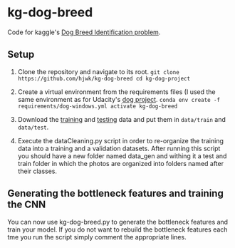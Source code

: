# kg-dog-breed
Code for kaggle's [Dog Breed Identification problem](https://www.kaggle.com/c/dog-breed-identification).

## Setup
1. Clone the repository and navigate to its root.
`git clone https://github.com/hjwk/kg-dog-breed
cd kg-dog-project`

2. Create a virtual environment from the requirements files (I used the same environment as for Udacity's [dog project](https://github.com/udacity/dog-project).
`conda env create -f requirements/dog-windows.yml
activate kg-dog-breed`

3. Download the [training](https://www.kaggle.com/c/dog-breed-identification/download/train.zip) and [testing](https://www.kaggle.com/c/dog-breed-identification/download/test.zip) data and put them in `data/train` and `data/test`. 

4. Execute the dataCleaning.py script in order to re-organize the training data into a training and a validation datasets. After running this script you should have a new folder named data_gen and withing it a test and train folder in which the photos are organized into folders named after their classes.

## Generating the bottleneck features and training the CNN
You can now use kg-dog-breed.py to generate the bottleneck features and train your model. If you do not want to rebuild the bottleneck features each tme you run the script simply comment the appropriate lines.
